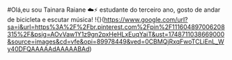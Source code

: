 #Olá,eu sou Tainara Raiane :cloud::zap:
estudante do terceiro ano,
gosto de andar de bicicleta e escutar música!
!{}(https://www.google.com/url?sa=i&url=https%3A%2F%2Fbr.pinterest.com%2Fpin%2F111604897006208315%2F&psig=AOvVaw1Y1z9gn2pxHeHLxEuqYaiT&ust=1748711038669000&source=images&cd=vfe&opi=89978449&ved=0CBMQjRxqFwoTCLiEnL_Wy40DFQAAAAAdAAAAABAd)
